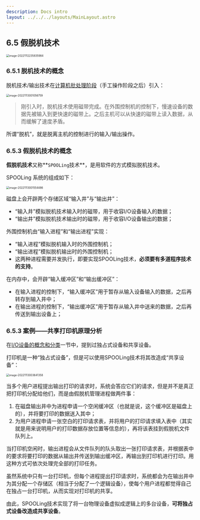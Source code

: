 ```yaml
---
description: Docs intro
layout: ../../../layouts/MainLayout.astro
---
```


## 6.5 假脱机技术

<img src="https://images.drshw.tech/images/notes/image-20221112235835984.png" alt="image-20221112235835984" style="zoom:50%;" />

### 6.5.1 脱机技术的概念

脱机技术/输出技术在[计算机批处理阶段]()（手工操作阶段之后）引入：

<img src="https://images.drshw.tech/images/notes/image-20221113001056759.png" alt="image-20221113001056759" style="zoom:50%;" />

> 刚引入时，脱机技术使用磁带完成。在外围控制机的控制下，慢速设备的数据先被输入到更快速的磁带上。之后主机可以从快速的磁带上读入数据，从而缓解了速度矛盾。

所谓“脱机”，就是脱离主机的控制进行的输入/输出操作。

### 6.5.3 假脱机技术的概念

**假脱机技术**又称**`SPOOLing`技术**，是用软件的方式模拟脱机技术。

SPOOLing 系统的组成如下：

<img src="https://images.drshw.tech/images/notes/image-20221113001554486.png" alt="image-20221113001554486" style="zoom:50%;" />

磁盘上会开辟两个存储区域“输入井”与“输出井”：

+ “输入井”模拟脱机技术输入时的磁带，用于收容I/O设备输入的数据；
+ “输出井”模拟脱机技术输出时的磁带，用于收容I/O设备输出的数据；

外围控制机由“输入进程”和“输出进程”实现：

+ “输入进程”模拟脱机输入时的外围控制机；
+ “输出进程”模拟脱机输出时的外围控制机；
+ 这两种进程需要并发执行，即要实现SPOOLing技术，**必须要有多道程序技术的支持**。

在内存中，会开辟“输入缓冲区”和“输出缓冲区”：

+ 在输入进程的控制下，“输入缓冲区”用于暂存从输入设备输入的数据，之后再转存到输入井中；
+ 在输出进程的控制下，“输出缓冲区”用于暂存从输入井中送来的数据，之后再传送到输出设备上；

### 6.5.3 案例——共享打印机原理分析

在[I/O设备的概念和分类]()一节中，提到过独占式设备和共享设备。

打印机是一种“独占式设备”，但是可以使用SPOOLing技术将其改造成“共享设备”：

<img src="https://images.drshw.tech/images/notes/image-20221113003641358.png" alt="image-20221113003641358" style="zoom: 50%;" />

当多个用户进程提出输出打印的请求时，系统会答应它们的请求，但是并不是真正把打印机分配给他们，而是由假脱机管理进程做两件事：

1. 在磁盘输出井中为进程申请一个空闲缓冲区（也就是说，这个缓冲区是磁盘上的），并将要打印的数据送入其中；
2. 为用户进程申请一张空白的打印请求表，并将用户的打印请求填入表中（其实就是用来说明用户的打印数据存放位置等信息的），再将该表挂到假脱机文件队列上。

当打印机空闲时，输出进程会从文件队列的队头取出一张打印请求表，并根据表中的要求将要打印的数据从输出井传送到输出缓冲区，再输出到打印机进行打印。用这种方式可依次处理完全部的打印任务。

虽然系统中只有一台打印机，但每个进程提出打印请求时，系统都会为在输出井中为其分配一个存储区（相当于分配了一个逻辑设备），使每个用户进程都觉得自己在独占一台打印机，从而实现对打印机的共享。

由此，SPOOLing技术实现了将一台物理设备虚拟成逻辑上的多台设备，**可将独占式设备改造成共享设备**。

